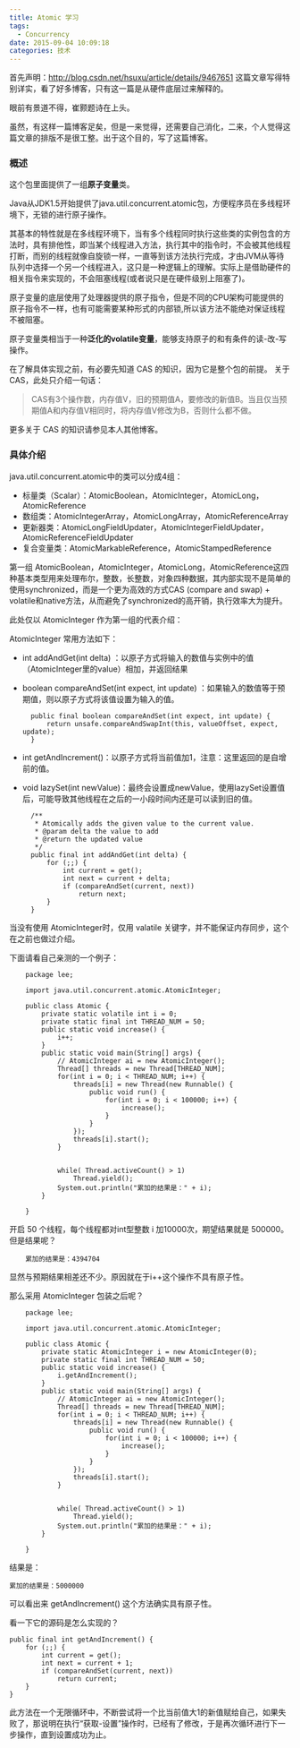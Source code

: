```yaml
---
title: Atomic 学习
tags:
  - Concurrency
date: 2015-09-04 10:09:18
categories: 技术
---
```


首先声明：http://blog.csdn.net/hsuxu/article/details/9467651 这篇文章写得特别详实，看了好多博客，只有这一篇是从硬件底层过来解释的。

眼前有景道不得，崔颢题诗在上头。

虽然，有这样一篇博客足矣，但是一来觉得，还需要自己消化，二来，个人觉得这篇文章的排版不是很工整。出于这个目的，写了这篇博客。


### 概述

这个包里面提供了一组**原子变量**类。

Java从JDK1.5开始提供了java.util.concurrent.atomic包，方便程序员在多线程环境下，无锁的进行原子操作。

其基本的特性就是在多线程环境下，当有多个线程同时执行这些类的实例包含的方法时，具有排他性，即当某个线程进入方法，执行其中的指令时，不会被其他线程打断，而别的线程就像自旋锁一样，一直等到该方法执行完成，才由JVM从等待队列中选择一个另一个线程进入，这只是一种逻辑上的理解。实际上是借助硬件的相关指令来实现的，不会阻塞线程(或者说只是在硬件级别上阻塞了)。

原子变量的底层使用了处理器提供的原子指令，但是不同的CPU架构可能提供的原子指令不一样，也有可能需要某种形式的内部锁,所以该方法不能绝对保证线程不被阻塞。

原子变量类相当于一种**泛化的volatile变量**，能够支持原子的和有条件的读-改-写操作。

在了解具体实现之前，有必要先知道 CAS 的知识，因为它是整个包的前提。
关于CAS，此处只介绍一句话：


> CAS有3个操作数，内存值V，旧的预期值A，要修改的新值B。当且仅当预期值A和内存值V相同时，将内存值V修改为B，否则什么都不做。

更多关于 CAS 的知识请参见本人其他博客。


### 具体介绍

java.util.concurrent.atomic中的类可以分成4组：

- 标量类（Scalar）：AtomicBoolean，AtomicInteger，AtomicLong，AtomicReference
- 数组类：AtomicIntegerArray，AtomicLongArray，AtomicReferenceArray
- 更新器类：AtomicLongFieldUpdater，AtomicIntegerFieldUpdater，AtomicReferenceFieldUpdater
- 复合变量类：AtomicMarkableReference，AtomicStampedReference

第一组 AtomicBoolean，AtomicInteger，AtomicLong，AtomicReference这四种基本类型用来处理布尔，整数，长整数，对象四种数据，其内部实现不是简单的使用synchronized，而是一个更为高效的方式CAS (compare and swap) + volatile和native方法，从而避免了synchronized的高开销，执行效率大为提升。

此处仅以 AtomicInteger 作为第一组的代表介绍：

AtomicInteger 常用方法如下：

- int addAndGet(int delta) ：以原子方式将输入的数值与实例中的值（AtomicInteger里的value）相加，并返回结果
- boolean compareAndSet(int expect, int update) ：如果输入的数值等于预期值，则以原子方式将该值设置为输入的值。

		public final boolean compareAndSet(int expect, int update) {
			return unsafe.compareAndSwapInt(this, valueOffset, expect, update);
	    }

- int getAndIncrement()：以原子方式将当前值加1，注意：这里返回的是自增前的值。
- void lazySet(int newValue)：最终会设置成newValue，使用lazySet设置值后，可能导致其他线程在之后的一小段时间内还是可以读到旧的值。


	 	/**
	     * Atomically adds the given value to the current value.
	     * @param delta the value to add
	     * @return the updated value
	     */
	    public final int addAndGet(int delta) {
	        for (;;) {
	            int current = get();
	            int next = current + delta;
	            if (compareAndSet(current, next))
	                return next;
	        }
	    }


当没有使用 AtomicInteger时，仅用 valatile 关键字，并不能保证内存同步，这个在之前也做过介绍。

下面请看自己亲测的一个例子：

		package lee;
		
		import java.util.concurrent.atomic.AtomicInteger;
		
		public class Atomic {
			private static volatile int i = 0;
			private static final int THREAD_NUM = 50;
			public static void increase() {
				i++;
			}
			public static void main(String[] args) {
				// AtomicInteger ai = new AtomicInteger();
				Thread[] threads = new Thread[THREAD_NUM];
				for(int i = 0; i < THREAD_NUM; i++) {
					threads[i] = new Thread(new Runnable() {
						public void run() {
							for(int i = 0; i < 100000; i++) {
								increase();
							}
						}
					});
					threads[i].start();
				}
				
		
				while( Thread.activeCount() > 1)
					Thread.yield();
				System.out.println("累加的结果是：" + i);
			}
		
		}

开启 50 个线程，每个线程都对int型整数 i 加10000次，期望结果就是 500000。但是结果呢？

		累加的结果是：4394704

显然与预期结果相差还不少。原因就在于i++这个操作不具有原子性。

那么采用 AtomicInteger 包装之后呢？


		package lee;
		
		import java.util.concurrent.atomic.AtomicInteger;
		
		public class Atomic {
			private static AtomicInteger i = new AtomicInteger(0);
			private static final int THREAD_NUM = 50;
			public static void increase() {
				i.getAndIncrement();
			}
			public static void main(String[] args) {
				// AtomicInteger ai = new AtomicInteger();
				Thread[] threads = new Thread[THREAD_NUM];
				for(int i = 0; i < THREAD_NUM; i++) {
					threads[i] = new Thread(new Runnable() {
						public void run() {
							for(int i = 0; i < 100000; i++) {
								increase();
							}
						}
					});
					threads[i].start();
				}
				
		
				while( Thread.activeCount() > 1)
					Thread.yield();
				System.out.println("累加的结果是：" + i);
			}
		
		}

结果是：

	累加的结果是：5000000


可以看出来 getAndIncrement() 这个方法确实具有原子性。

看一下它的源码是怎么实现的？

	public final int getAndIncrement() {
        for (;;) {
            int current = get();
            int next = current + 1;
            if (compareAndSet(current, next))
                return current;
        }
    }


此方法在一个无限循环中，不断尝试将一个比当前值大1的新值赋给自己，如果失败了，那说明在执行“获取-设置”操作时，已经有了修改，于是再次循环进行下一步操作，直到设置成功为止。
